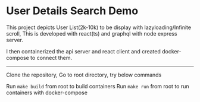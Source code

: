 #  User Details Search Demo

This project depicts User List(2k-10k) to be display with lazyloading/Infinite scroll, This is developed with react(ts) and graphql with node express server.

I then containerized the api server and react client and created docker-compose to connect them.

---
Clone the repository, Go to root directory, try below commands

Run `make build` from root to build containers
Run `make run` from root to run containers with docker-compose
